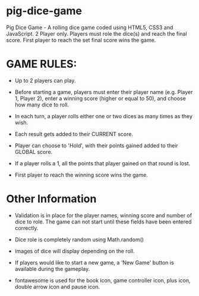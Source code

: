 # pig-dice-game
Pig Dice Game - A rolling dice game coded using HTML5, CSS3 and JavaScript. 2 Player only. Players must role the dice(s) and reach the final score. First player to reach the set final score wins the game.

# GAME RULES:

- Up to 2 players can play.

- Before starting a game, players must enter their player name (e.g. Player 1, Player 2), enter a winning score (higher or equal to 50), and choose how many dice to roll.

- In each turn, a player rolls either one or two dices as many times as they wish.

- Each result gets added to their CURRENT score.

- Player can choose to 'Hold', with their points gained added to their GLOBAL score.

- If a player rolls a 1, all the points that player gained on that round is lost.

- First player to reach the winning score wins the game.


# Other Information

- Validation is in place for the player names, winning score and number of dice to role. The game can not start until these fields have been entered correctly.

- Dice role is completely random using Math.random()

- images of dice will display depending on the roll.

- If players would like to start a new game, a 'New Game' button is available during the gameplay.

- fontawesome is used for the book icon, game controller icon, plus icon, double arrow icon and pause icon.
